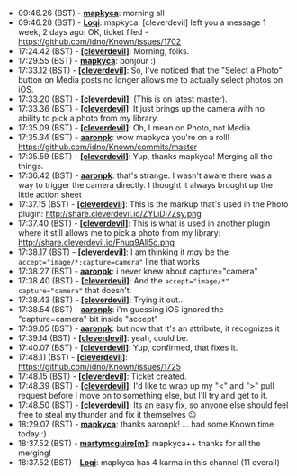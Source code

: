 * <a id="09:46.26">09:46.26 (BST)</a> - __[mapkyca](https://github.com/mapkyca)__: morning all
* <a id="09:46.28">09:46.28 (BST)</a> - __[Loqi](https://github.com/Loqi)__: mapkyca: [cleverdevil] left you a message 1 week, 2 days ago: OK, ticket filed - https://github.com/idno/Known/issues/1702
* <a id="17:24.42">17:24.42 (BST)</a> - __[[cleverdevil]](https://github.com/[cleverdevil])__: Morning, folks.
* <a id="17:29.55">17:29.55 (BST)</a> - __[mapkyca](https://github.com/mapkyca)__: bonjour :)
* <a id="17:33.12">17:33.12 (BST)</a> - __[[cleverdevil]](https://github.com/[cleverdevil])__: So, I've noticed that the "Select a Photo" button on Media posts no longer allows me to actually select photos on iOS.
* <a id="17:33.20">17:33.20 (BST)</a> - __[[cleverdevil]](https://github.com/[cleverdevil])__: (This is on latest master).
* <a id="17:33.36">17:33.36 (BST)</a> - __[[cleverdevil]](https://github.com/[cleverdevil])__: It just brings up the camera with no ability to pick a photo from my library.
* <a id="17:35.09">17:35.09 (BST)</a> - __[[cleverdevil]](https://github.com/[cleverdevil])__: Oh, I mean on Photo, not Media.
* <a id="17:35.34">17:35.34 (BST)</a> - __[aaronpk](https://github.com/aaronpk)__: wow mapkyca you're on a roll! https://github.com/idno/Known/commits/master
* <a id="17:35.59">17:35.59 (BST)</a> - __[[cleverdevil]](https://github.com/[cleverdevil])__: Yup, thanks mapkyca! Merging all the things.
* <a id="17:36.42">17:36.42 (BST)</a> - __[aaronpk](https://github.com/aaronpk)__: that's strange. I wasn't aware there was a way to trigger the camera directly. I thought it always brought up the little action sheet
* <a id="17:37.15">17:37.15 (BST)</a> - __[[cleverdevil]](https://github.com/[cleverdevil])__: This is the markup that's used in the Photo plugin: http://share.cleverdevil.io/ZYLiDl7Zsy.png
* <a id="17:37.40">17:37.40 (BST)</a> - __[[cleverdevil]](https://github.com/[cleverdevil])__: This is what is used in another plugin where it still allows me to pick a photo from my library: http://share.cleverdevil.io/Fhuq9All5o.png
* <a id="17:38.17">17:38.17 (BST)</a> - __[[cleverdevil]](https://github.com/[cleverdevil])__: I am thinking it *may* be the `accept="image/*;capture=camera"` line that works
* <a id="17:38.27">17:38.27 (BST)</a> - __[aaronpk](https://github.com/aaronpk)__: i never knew about capture="camera"
* <a id="17:38.40">17:38.40 (BST)</a> - __[[cleverdevil]](https://github.com/[cleverdevil])__: And the `accept="image/*" capture="camera"` that doesn't.
* <a id="17:38.43">17:38.43 (BST)</a> - __[[cleverdevil]](https://github.com/[cleverdevil])__: Trying it out...
* <a id="17:38.54">17:38.54 (BST)</a> - __[aaronpk](https://github.com/aaronpk)__: i'm guessing iOS ignored the "capture=camera" bit inside "accept"
* <a id="17:39.05">17:39.05 (BST)</a> - __[aaronpk](https://github.com/aaronpk)__: but now that it's an attribute, it recognizes it
* <a id="17:39.14">17:39.14 (BST)</a> - __[[cleverdevil]](https://github.com/[cleverdevil])__: yeah, could be.
* <a id="17:40.07">17:40.07 (BST)</a> - __[[cleverdevil]](https://github.com/[cleverdevil])__: Yup, confirmed, that fixes it.
* <a id="17:48.11">17:48.11 (BST)</a> - __[[cleverdevil]](https://github.com/[cleverdevil])__: https://github.com/idno/Known/issues/1725
* <a id="17:48.15">17:48.15 (BST)</a> - __[[cleverdevil]](https://github.com/[cleverdevil])__: Ticket created.
* <a id="17:48.39">17:48.39 (BST)</a> - __[[cleverdevil]](https://github.com/[cleverdevil])__: I'd like to wrap up my "<" and ">" pull request before I move on to something else, but I'll try and get to it.
* <a id="17:48.50">17:48.50 (BST)</a> - __[[cleverdevil]](https://github.com/[cleverdevil])__: Its an easy fix, so anyone else should feel free to steal my thunder and fix it themselves 😉
* <a id="18:29.07">18:29.07 (BST)</a> - __[mapkyca](https://github.com/mapkyca)__: thanks aaronpk! ... had some Known time today :)
* <a id="18:37.52">18:37.52 (BST)</a> - __[martymcguire[m]](https://github.com/martymcguire[m])__: mapkyca++ thanks for all the merging!
* <a id="18:37.52">18:37.52 (BST)</a> - __[Loqi](https://github.com/Loqi)__: mapkyca has 4 karma in this channel (11 overall)
